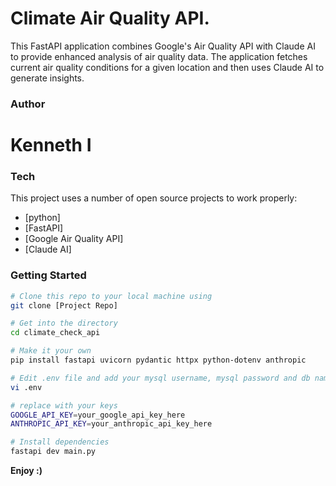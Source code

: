 # Climate Air Quality API.
This FastAPI application combines Google's Air Quality API with Claude AI to provide enhanced analysis of air quality data. The application fetches current air quality conditions for a given location and then uses Claude AI to generate insights.

### Author
# Kenneth I

### Tech

This project uses a number of open source projects to work properly:

* [python]
* [FastAPI]
* [Google Air Quality API]
* [Claude AI]

### Getting Started

``` sh
# Clone this repo to your local machine using
git clone [Project Repo]

# Get into the directory
cd climate_check_api

# Make it your own
pip install fastapi uvicorn pydantic httpx python-dotenv anthropic

# Edit .env file and add your mysql username, mysql password and db name
vi .env

# replace with your keys
GOOGLE_API_KEY=your_google_api_key_here
ANTHROPIC_API_KEY=your_anthropic_api_key_here

# Install dependencies
fastapi dev main.py
```

**Enjoy :)**
